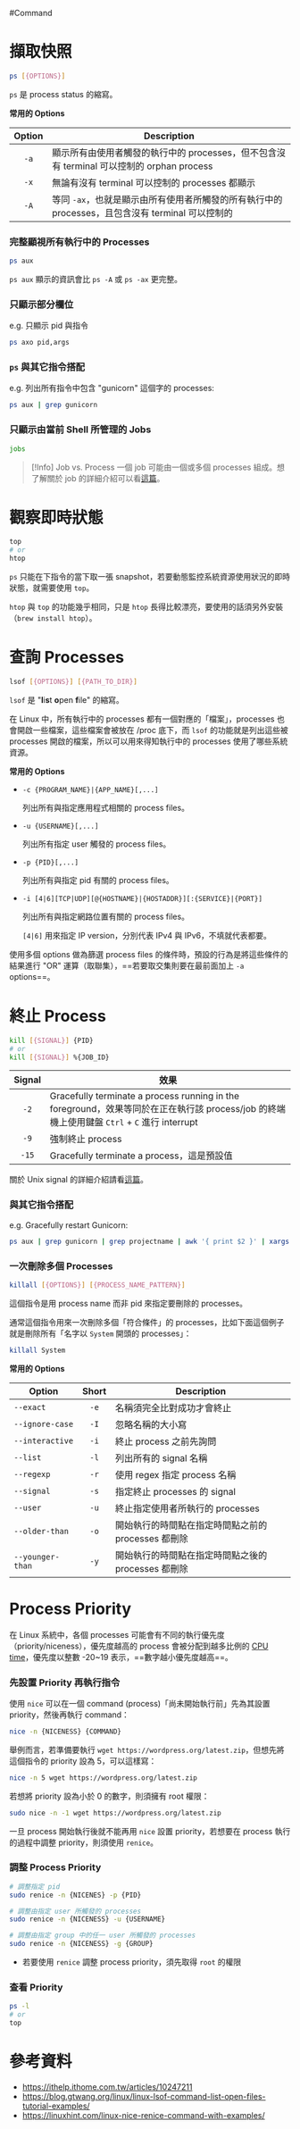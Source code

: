 #Command

# 擷取快照

```bash
ps [{OPTIONS}]
```

`ps` 是 process status 的縮寫。

**常用的 Options**

|Option|Description|
|:-:|---|
|`-a`|顯示所有由使用者觸發的執行中的 processes，但不包含沒有 terminal 可以控制的 orphan process|
|`-x`|無論有沒有 terminal 可以控制的 processes 都顯示|
|`-A`|等同 `-ax`，也就是顯示由所有使用者所觸發的所有執行中的 processes，且包含沒有 terminal 可以控制的|

### 完整顯視所有執行中的 Processes

```bash
ps aux
```

`ps aux` 顯示的資訊會比 `ps -A` 或 `ps -ax` 更完整。

### 只顯示部分欄位

e.g. 只顯示 pid 與指令

```bash
ps axo pid,args
```

### `ps` 與其它指令搭配

e.g. 列出所有指令中包含 "gunicorn" 這個字的 processes:

```bash
ps aux | grep gunicorn
```

### 只顯示由當前 Shell 所管理的 Jobs

```bash
jobs
```

>[!Info] Job vs. Process
>一個 job 可能由一個或多個 processes 組成。想了解關於 job 的詳細介紹可以看[這篇](</Operating System/Job Control.md>)。

# 觀察即時狀態

```bash
top
# or
htop
```

`ps` 只能在下指令的當下取一張 snapshot，若要動態監控系統資源使用狀況的即時狀態，就需要使用 `top`。

`htop` 與 `top` 的功能幾乎相同，只是 `htop` 長得比較漂亮，要使用的話須另外安裝（`brew install htop`）。

# 查詢 Processes

```bash
lsof [{OPTIONS}] [{PATH_TO_DIR}]
```

`lsof` 是 "**l**i**s**t **o**pen **f**ile" 的縮寫。

在 Linux 中，所有執行中的 processes 都有一個對應的「檔案」，processes 也會開啟一些檔案，這些檔案會被放在 /proc 底下，而 `lsof` 的功能就是列出這些被 processes 開啟的檔案，所以可以用來得知執行中的 processes 使用了哪些系統資源。

**常用的 Options**

- `-c {PROGRAM_NAME}|{APP_NAME}[,...]`

    列出所有與指定應用程式相關的 process files。

- `-u {USERNAME}[,...]`

    列出所有指定 user 觸發的 process files。

- `-p {PID}[,...]`

    列出所有與指定 pid 有關的 process files。

- `-i [4|6][TCP|UDP][@{HOSTNAME}|{HOSTADDR}][:{SERVICE}|{PORT}]`

    列出所有與指定網路位置有關的 process files。

    `[4|6]` 用來指定 IP version，分別代表 IPv4 與 IPv6，不填就代表都要。

使用多個 options 做為篩選 process files 的條件時，預設的行為是將這些條件的結果進行 "OR" 運算（取聯集），==若要取交集則要在最前面加上 `-a` options==。

# 終止 Process

```bash
kill [{SIGNAL}] {PID}
# or
kill [{SIGNAL}] %{JOB_ID}
```

|Signal|效果|
|:-:|---|
|`-2`|Gracefully terminate a process running in the foreground，效果等同於在正在執行該 process/job 的終端機上使用鍵盤 `Ctrl` + `C` 進行 interrupt|
|`-9`|強制終止 process|
|`-15`|Gracefully terminate a process，這是預設值|

關於 Unix signal 的詳細介紹請看[這篇](</Operating System/Unix Signal & IPC.md>)。

### 與其它指令搭配

e.g. Gracefully restart Gunicorn:

```bash
ps aux | grep gunicorn | grep projectname | awk '{ print $2 }' | xargs kill -HUP
```

### 一次刪除多個 Processes

```bash
killall [{OPTIONS}] [{PROCESS_NAME_PATTERN}]
```

這個指令是用 process name 而非 pid 來指定要刪除的 processes。

通常這個指令用來一次刪除多個「符合條件」的 processes，比如下面這個例子就是刪除所有「名字以 `System` 開頭的 processes」：

```bash
killall System
```

**常用的 Options**

|Option|Short|Description|
|---|:-:|---|
|`--exact`|`-e`|名稱須完全比對成功才會終止|
|`--ignore-case`|`-I`|忽略名稱的大小寫|
|`--interactive`|`-i`|終止 process 之前先詢問|
|`--list`|`-l`|列出所有的 signal 名稱|
|`--regexp`|`-r`|使用 regex 指定 process 名稱|
|`--signal`|`-s`|指定終止 processes 的 signal|
|`--user`|`-u`|終止指定使用者所執行的 processes|
|`--older-than`|`-o`|開始執行的時間點在指定時間點之前的 processes 都刪除|
|`--younger-than`|`-y`|開始執行的時間點在指定時間點之後的 processes 都刪除|

# Process Priority

在 Linux 系統中，各個 processes 可能會有不同的執行優先度（priority/niceness），優先度越高的 process 會被分配到越多比例的 [CPU time](</Operating System/CPU Scheduling.draft.md>)，優先度以整數 -20~19 表示，==數字越小優先度越高==。

### 先設置 Priority 再執行指令

使用 `nice` 可以在一個 command (process)「尚未開始執行前」先為其設置 priority，然後再執行 command：

```bash
nice -n {NICENESS} {COMMAND}
```

舉例而言，若準備要執行 `wget https://wordpress.org/latest.zip`，但想先將這個指令的 priority 設為 5，可以這樣寫：

```bash
nice -n 5 wget https://wordpress.org/latest.zip
```

若想將 priority 設為小於 0 的數字，則須擁有 root 權限：

```bash
sudo nice -n -1 wget https://wordpress.org/latest.zip
```

一旦 process 開始執行後就不能再用 `nice` 設置 priority，若想要在 process 執行的過程中調整 priority，則須使用 `renice`。

### 調整 Process Priority

```bash
# 調整指定 pid
sudo renice -n {NICENES} -p {PID}

# 調整由指定 user 所觸發的 processes
sudo renice -n {NICENESS} -u {USERNAME}

# 調整由指定 group 中的任一 user 所觸發的 processes
sudo renice -n {NICENESS} -g {GROUP}
```

- 若要使用 `renice` 調整 process priority，須先取得 `root` 的權限

### 查看 Priority

```bash
ps -l
# or
top
```

# 參考資料

- <https://ithelp.ithome.com.tw/articles/10247211>
- <https://blog.gtwang.org/linux/linux-lsof-command-list-open-files-tutorial-examples/>
- <https://linuxhint.com/linux-nice-renice-command-with-examples/>
